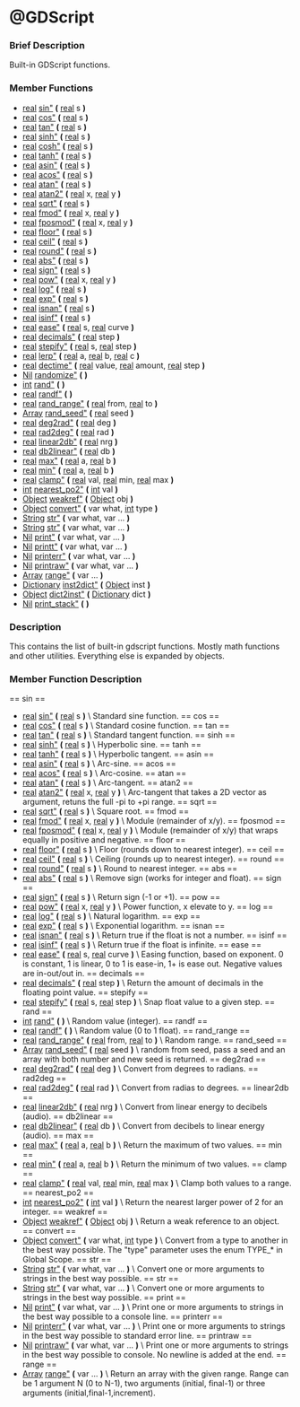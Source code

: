 #  @GDScript  
###  Brief Description  
Built-in GDScript functions.
###  Member Functions 
  * [real](class_real) [sin"](#sin) **(** [real](class_real) s  **)**
  * [real](class_real) [cos"](#cos) **(** [real](class_real) s  **)**
  * [real](class_real) [tan"](#tan) **(** [real](class_real) s  **)**
  * [real](class_real) [sinh"](#sinh) **(** [real](class_real) s  **)**
  * [real](class_real) [cosh"](#cosh) **(** [real](class_real) s  **)**
  * [real](class_real) [tanh"](#tanh) **(** [real](class_real) s  **)**
  * [real](class_real) [asin"](#asin) **(** [real](class_real) s  **)**
  * [real](class_real) [acos"](#acos) **(** [real](class_real) s  **)**
  * [real](class_real) [atan"](#atan) **(** [real](class_real) s  **)**
  * [real](class_real) [atan2"](#atan2) **(** [real](class_real) x, [real](class_real) y  **)**
  * [real](class_real) [sqrt"](#sqrt) **(** [real](class_real) s  **)**
  * [real](class_real) [fmod"](#fmod) **(** [real](class_real) x, [real](class_real) y  **)**
  * [real](class_real) [fposmod"](#fposmod) **(** [real](class_real) x, [real](class_real) y  **)**
  * [real](class_real) [floor"](#floor) **(** [real](class_real) s  **)**
  * [real](class_real) [ceil"](#ceil) **(** [real](class_real) s  **)**
  * [real](class_real) [round"](#round) **(** [real](class_real) s  **)**
  * [real](class_real) [abs"](#abs) **(** [real](class_real) s  **)**
  * [real](class_real) [sign"](#sign) **(** [real](class_real) s  **)**
  * [real](class_real) [pow"](#pow) **(** [real](class_real) x, [real](class_real) y  **)**
  * [real](class_real) [log"](#log) **(** [real](class_real) s  **)**
  * [real](class_real) [exp"](#exp) **(** [real](class_real) s  **)**
  * [real](class_real) [isnan"](#isnan) **(** [real](class_real) s  **)**
  * [real](class_real) [isinf"](#isinf) **(** [real](class_real) s  **)**
  * [real](class_real) [ease"](#ease) **(** [real](class_real) s, [real](class_real) curve  **)**
  * [real](class_real) [decimals"](#decimals) **(** [real](class_real) step  **)**
  * [real](class_real) [stepify"](#stepify) **(** [real](class_real) s, [real](class_real) step  **)**
  * [real](class_real) [lerp"](#lerp) **(** [real](class_real) a, [real](class_real) b, [real](class_real) c  **)**
  * [real](class_real) [dectime"](#dectime) **(** [real](class_real) value, [real](class_real) amount, [real](class_real) step  **)**
  * [Nil](class_nil) [randomize"](#randomize) **(** **)**
  * [int](class_int) [rand"](#rand) **(** **)**
  * [real](class_real) [randf"](#randf) **(** **)**
  * [real](class_real) [rand_range"](#rand_range) **(** [real](class_real) from, [real](class_real) to  **)**
  * [Array](class_array) [rand_seed"](#rand_seed) **(** [real](class_real) seed  **)**
  * [real](class_real) [deg2rad"](#deg2rad) **(** [real](class_real) deg  **)**
  * [real](class_real) [rad2deg"](#rad2deg) **(** [real](class_real) rad  **)**
  * [real](class_real) [linear2db"](#linear2db) **(** [real](class_real) nrg  **)**
  * [real](class_real) [db2linear"](#db2linear) **(** [real](class_real) db  **)**
  * [real](class_real) [max"](#max) **(** [real](class_real) a, [real](class_real) b  **)**
  * [real](class_real) [min"](#min) **(** [real](class_real) a, [real](class_real) b  **)**
  * [real](class_real) [clamp"](#clamp) **(** [real](class_real) val, [real](class_real) min, [real](class_real) max  **)**
  * [int](class_int) [nearest_po2"](#nearest_po2) **(** [int](class_int) val  **)**
  * [Object](class_object) [weakref"](#weakref) **(** [Object](class_object) obj  **)**
  * [Object](class_object) [convert"](#convert) **(** var what, [int](class_int) type  **)**
  * [String](class_string) [str"](#str) **(** var what, var ...  **)**
  * [String](class_string) [str"](#str) **(** var what, var ...  **)**
  * [Nil](class_nil) [print"](#print) **(** var what, var ...  **)**
  * [Nil](class_nil) [printt"](#printt) **(** var what, var ...  **)**
  * [Nil](class_nil) [printerr"](#printerr) **(** var what, var ...  **)**
  * [Nil](class_nil) [printraw"](#printraw) **(** var what, var ...  **)**
  * [Array](class_array) [range"](#range) **(** var ...  **)**
  * [Dictionary](class_dictionary) [inst2dict"](#inst2dict) **(** [Object](class_object) inst  **)**
  * [Object](class_object) [dict2inst"](#dict2inst) **(** [Dictionary](class_dictionary) dict  **)**
  * [Nil](class_nil) [print_stack"](#print_stack) **(** **)**
###  Description  
This contains the list of built-in gdscript functions. Mostly math functions and other utilities. Everything else is expanded by objects.
###  Member Function Description  
==  sin  ==
  * [real](class_real) [sin"](#sin) **(** [real](class_real) s  **)**
\\
Standard sine function.
==  cos  ==
  * [real](class_real) [cos"](#cos) **(** [real](class_real) s  **)**
\\
Standard cosine function.
==  tan  ==
  * [real](class_real) [tan"](#tan) **(** [real](class_real) s  **)**
\\
Standard tangent function.
==  sinh  ==
  * [real](class_real) [sinh"](#sinh) **(** [real](class_real) s  **)**
\\
Hyperbolic sine.
==  tanh  ==
  * [real](class_real) [tanh"](#tanh) **(** [real](class_real) s  **)**
\\
Hyperbolic tangent.
==  asin  ==
  * [real](class_real) [asin"](#asin) **(** [real](class_real) s  **)**
\\
Arc-sine.
==  acos  ==
  * [real](class_real) [acos"](#acos) **(** [real](class_real) s  **)**
\\
Arc-cosine.
==  atan  ==
  * [real](class_real) [atan"](#atan) **(** [real](class_real) s  **)**
\\
Arc-tangent.
==  atan2  ==
  * [real](class_real) [atan2"](#atan2) **(** [real](class_real) x, [real](class_real) y  **)**
\\
Arc-tangent that takes a 2D vector as argument, retuns the full -pi to +pi range.
==  sqrt  ==
  * [real](class_real) [sqrt"](#sqrt) **(** [real](class_real) s  **)**
\\
Square root.
==  fmod  ==
  * [real](class_real) [fmod"](#fmod) **(** [real](class_real) x, [real](class_real) y  **)**
\\
Module (remainder of x/y).
==  fposmod  ==
  * [real](class_real) [fposmod"](#fposmod) **(** [real](class_real) x, [real](class_real) y  **)**
\\
Module (remainder of x/y) that wraps equally in positive and negative.
==  floor  ==
  * [real](class_real) [floor"](#floor) **(** [real](class_real) s  **)**
\\
Floor (rounds down to nearest integer).
==  ceil  ==
  * [real](class_real) [ceil"](#ceil) **(** [real](class_real) s  **)**
\\
Ceiling (rounds up to nearest integer).
==  round  ==
  * [real](class_real) [round"](#round) **(** [real](class_real) s  **)**
\\
Round to nearest integer.
==  abs  ==
  * [real](class_real) [abs"](#abs) **(** [real](class_real) s  **)**
\\
Remove sign (works for integer and  float).
==  sign  ==
  * [real](class_real) [sign"](#sign) **(** [real](class_real) s  **)**
\\
Return sign (-1 or +1).
==  pow  ==
  * [real](class_real) [pow"](#pow) **(** [real](class_real) x, [real](class_real) y  **)**
\\
Power function, x elevate to y.
==  log  ==
  * [real](class_real) [log"](#log) **(** [real](class_real) s  **)**
\\
Natural logarithm.
==  exp  ==
  * [real](class_real) [exp"](#exp) **(** [real](class_real) s  **)**
\\
Exponential logarithm.
==  isnan  ==
  * [real](class_real) [isnan"](#isnan) **(** [real](class_real) s  **)**
\\
Return true if the float is not a number.
==  isinf  ==
  * [real](class_real) [isinf"](#isinf) **(** [real](class_real) s  **)**
\\
Return true if the float is infinite.
==  ease  ==
  * [real](class_real) [ease"](#ease) **(** [real](class_real) s, [real](class_real) curve  **)**
\\
Easing function, based on exponent. 0 is constant, 1 is linear, 0 to 1 is ease-in, 1+ is ease out. Negative values are in-out/out in.
==  decimals  ==
  * [real](class_real) [decimals"](#decimals) **(** [real](class_real) step  **)**
\\
Return the amount of decimals in the floating point value.
==  stepify  ==
  * [real](class_real) [stepify"](#stepify) **(** [real](class_real) s, [real](class_real) step  **)**
\\
Snap float value to a given step.
==  rand  ==
  * [int](class_int) [rand"](#rand) **(** **)**
\\
Random value (integer).
==  randf  ==
  * [real](class_real) [randf"](#randf) **(** **)**
\\
Random value (0 to 1 float).
==  rand_range  ==
  * [real](class_real) [rand_range"](#rand_range) **(** [real](class_real) from, [real](class_real) to  **)**
\\
Random range.
==  rand_seed  ==
  * [Array](class_array) [rand_seed"](#rand_seed) **(** [real](class_real) seed  **)**
\\
random from seed, pass a seed and an array with both number and new seed is returned.
==  deg2rad  ==
  * [real](class_real) [deg2rad"](#deg2rad) **(** [real](class_real) deg  **)**
\\
Convert from degrees to radians.
==  rad2deg  ==
  * [real](class_real) [rad2deg"](#rad2deg) **(** [real](class_real) rad  **)**
\\
Convert from radias to degrees.
==  linear2db  ==
  * [real](class_real) [linear2db"](#linear2db) **(** [real](class_real) nrg  **)**
\\
Convert from linear energy to decibels (audio).
==  db2linear  ==
  * [real](class_real) [db2linear"](#db2linear) **(** [real](class_real) db  **)**
\\
Convert from decibels to linear energy (audio).
==  max  ==
  * [real](class_real) [max"](#max) **(** [real](class_real) a, [real](class_real) b  **)**
\\
Return the maximum of two values.
==  min  ==
  * [real](class_real) [min"](#min) **(** [real](class_real) a, [real](class_real) b  **)**
\\
Return the minimum of two values.
==  clamp  ==
  * [real](class_real) [clamp"](#clamp) **(** [real](class_real) val, [real](class_real) min, [real](class_real) max  **)**
\\
Clamp both values to a range.
==  nearest_po2  ==
  * [int](class_int) [nearest_po2"](#nearest_po2) **(** [int](class_int) val  **)**
\\
Return the nearest larger power of 2 for an integer.
==  weakref  ==
  * [Object](class_object) [weakref"](#weakref) **(** [Object](class_object) obj  **)**
\\
Return a weak reference to an object.
==  convert  ==
  * [Object](class_object) [convert"](#convert) **(** var what, [int](class_int) type  **)**
\\
Convert from a type to another in the best way possible. The "type" parameter uses the enum TYPE_* in Global Scope.
==  str  ==
  * [String](class_string) [str"](#str) **(** var what, var ...  **)**
\\
Convert one or more arguments to strings in the best way possible.
==  str  ==
  * [String](class_string) [str"](#str) **(** var what, var ...  **)**
\\
Convert one or more arguments to strings in the best way possible.
==  print  ==
  * [Nil](class_nil) [print"](#print) **(** var what, var ...  **)**
\\
Print one or more arguments to strings in the best way possible to a console line.
==  printerr  ==
  * [Nil](class_nil) [printerr"](#printerr) **(** var what, var ...  **)**
\\
Print one or more arguments to strings in the best way possible to standard error line.
==  printraw  ==
  * [Nil](class_nil) [printraw"](#printraw) **(** var what, var ...  **)**
\\
Print one or more arguments to strings in the best way possible to console. No newline is added at the end.
==  range  ==
  * [Array](class_array) [range"](#range) **(** var ...  **)**
\\
Return an array with the given range. Range can be 1 argument N (0 to N-1), two arguments (initial, final-1) or three arguments (initial,final-1,increment).
